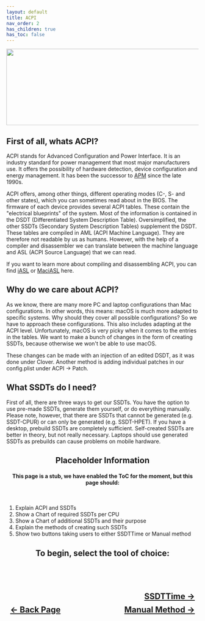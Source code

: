 ```yaml
---
layout: default
title: ACPI
nav_order: 2
has_children: true
has_toc: false
---
```


<style>
  .navigation-container {
    display: flex;
    justify-content: space-between;
    align-items: center;
    width: 100%;
  }
  
  .nav-button {
    margin: 10px;
  }

  .ssdttime-next-button-container {
    text-align: right;
  }

  .ssdttime-next-button {
    margin: 10px;
    top: 0px;
    bottom: 0px;
    left: 0px;
    right: 0px;
  }
</style>

<p align="center">
  <img width="650" height="200" src="../../../assets/Header-OpenCore-ACPI.png">
</p>

## First of all, whats ACPI?
ACPI stands for Advanced Configuration and Power Interface. It is an industry standard for power management that most major manufacturers use. It offers the possibility of hardware detection, device configuration and energy management. It has been the successor to <a href="https://en.wikipedia.org/wiki/Advanced_Power_Management">APM</a> since the late 1990s.

ACPI offers, among other things, different operating modes (C-, S- and other states), which you can sometimes read about in the BIOS. 
The firmware of each device provides several ACPI tables. These contain the "electrical blueprints" of the system. Most of the information is contained in the DSDT (Differentiated System Description Table). Oversimplified, the other SSDTs (Secondary System Description Tables) supplement the DSDT.
These tables are compiled in AML (ACPI Machine Language). They are therefore not readable by us as humans. However, with the help of a compiler and disassembler we can translate between the machine language and ASL (ACPI Source Language) that we can read.

If you want to learn more about compiling and disassembling ACPI, you can find <a href="https://www.intel.com/content/www/us/en/download/774881/acpi-component-architecture-downloads-windows-binary-tools.html">iASL</a> or <a href="https://github.com/acidanthera/MaciASL">MaciASL</a> here.

## Why do we care about ACPI?
As we know, there are many more PC and laptop configurations than Mac configurations. In other words, this means: macOS is much more adapted to specific systems. Why should they cover all possible configurations? So we have to approach these configurations. This also includes adapting at the ACPI level.
Unfortunately, macOS is very picky when it comes to the entries in the tables. We want to make a bunch of changes in the form of creating SSDTs, because otherwise we won't be able to use macOS.

These changes can be made with an injection of an edited DSDT, as it was done under Clover. Another method is adding individual patches in our config.plist under ACPI -> Patch.

## ​What SSDTs do I need?
First of all, there are three ways to get our SSDTs. You have the option to use pre-made SSDTs, generate them yourself, or do everything manually.
Please note, however, that there are SSDTs that cannot be generated (e.g. SSDT-CPUR) or can only be generated (e.g. SSDT-HPET).
If you have a desktop, prebuild SSDTs are completely sufficient. Self-created SSDTs are better in theory, but not really necessary. Laptops should use generated SSDTs as prebuilds can cause problems on mobile hardware.


<h2 align="center">Placeholder Information</h2>

<h4 align="center">This page is a stub, we have enabled the ToC for the moment, but this page should:</h4>
<br>

1. Explain ACPI and SSDTs
2. Show a Chart of required SSDTs per CPU
3. Show a Chart of additional SSDTs and their purpose
4. Explain the methods of creating such SSDTs
5. Show two buttons taking users to either SSDTTime or Manual method

<h2 align="center">To begin, select the tool of choice:</h2>
<br>

<h2 align="center">
  <br>
  <div class="ssdttime-next-button-container">
  <a class="ssdttime-next-button" href="../01-SSDTTime/index/">SSDTTime &rarr;</a>
  </div>
  <div class="navigation-container">
    <a class="nav-button" href="../../01-Introduction/index/">&larr; Back Page</a>
    <a class="nav-button" href="../02-Manual/index/">Manual Method &rarr;</a>
  </div>
  <br>
</h2>
